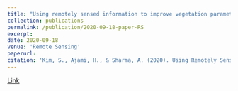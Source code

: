 ```yaml
---
title: "Using remotely sensed information to improve vegetation parameterization in a semi-distributed hydrological model (SMART) for upland catchments in Australia"
collection: publications
permalink: /publication/2020-09-18-paper-RS
excerpt: 
date: 2020-09-18
venue: 'Remote Sensing'
paperurl:
citation: 'Kim, S., Ajami, H., & Sharma, A. (2020). Using Remotely Sensed Information to Improve Vegetation Parameterization in a Semi-Distributed Hydrological Model (SMART) for Upland Catchments in Australia. <i>Remote Sensing</i>, 12(18), 3051.'
---
```

[Link](https://www.mdpi.com/2072-4292/12/18/3051)
